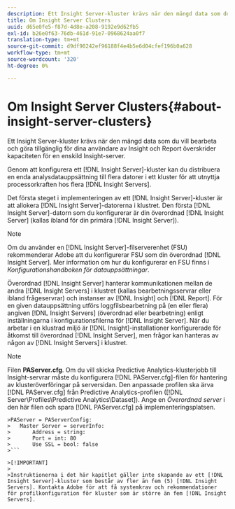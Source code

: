 ```yaml
---
description: Ett Insight Server-kluster krävs när den mängd data som du vill bearbeta och göra tillgänglig för dina användare av Insight och Report överskrider kapaciteten för en enskild Insight-server.
title: Om Insight Server Clusters
uuid: d65e0fe5-f87d-4d8e-a208-9192e9d62fb5
exl-id: b26e0f63-76db-461d-91e7-0968624aa0f7
translation-type: tm+mt
source-git-commit: d9df90242ef96188f4e4b5e6d04cfef196b0a628
workflow-type: tm+mt
source-wordcount: '320'
ht-degree: 0%

---
```


# Om Insight Server Clusters{#about-insight-server-clusters}

Ett Insight Server-kluster krävs när den mängd data som du vill bearbeta och göra tillgänglig för dina användare av Insight och Report överskrider kapaciteten för en enskild Insight-server.

Genom att konfigurera ett [!DNL Insight Server]-kluster kan du distribuera en enda analysdatauppsättning till flera datorer i ett kluster för att utnyttja processorkraften hos flera [!DNL Insight Servers].

Det första steget i implementeringen av ett [!DNL Insight Server]-kluster är att allokera [!DNL Insight Server]-datorerna i klustret. Den första [!DNL Insight Server]-datorn som du konfigurerar är din överordnad [!DNL Insight Server] (kallas ibland för din primära [!DNL Insight Server]).

>[!NOTE]
>
>Om du använder en [!DNL Insight Server]-filserverenhet (FSU) rekommenderar Adobe att du konfigurerar FSU som din överordnad [!DNL Insight Server]. Mer information om hur du konfigurerar en FSU finns i *Konfigurationshandboken för datauppsättningar*.

Överordnad [!DNL Insight Server] hanterar kommunikationen mellan de andra [!DNL Insight Servers] i klustret (kallas bearbetningsservrar eller ibland frågeservrar) och instanser av [!DNL Insight] och [!DNL Report]. För en given datauppsättning utförs loggfilsbearbetning på (en eller flera) angiven [!DNL Insight Servers] (överordnad eller bearbetning) enligt inställningarna i konfigurationsfilerna för [!DNL Insight Server]. När du arbetar i en klustrad miljö är [!DNL Insight]-installationer konfigurerade för åtkomst till överordnad [!DNL Insight Server], men frågor kan hanteras av någon av [!DNL Insight Servers] i klustret.

>[!NOTE]
>
>Filen **PAServer.cfg**. Om du vill skicka Predictive Analytics-klusterjobb till Insight-servrar måste du konfigurera [!DNL PAServer.cfg]-filen för hantering av klusteröverföringar på serversidan. Den anpassade profilen ska ärva [!DNL PAServer.cfg] från Predictive Analytics-profilen ([!DNL Server\Profiles\Predictive Analytics\Dataset]). Ange en *Överordnad server* i den här filen och spara [!DNL PAServer.cfg] på implementeringsplatsen.
>
>
```
>PAServer = PAServerConfig: 
>   Master Server = serverInfo: 
>       Address = string: 
>       Port = int: 80
>       Use SSL = bool: false
>```

>[!IMPORTANT]
>
>Instruktionerna i det här kapitlet gäller inte skapande av ett [!DNL Insight Server]-kluster som består av fler än fem (5) [!DNL Insight Servers]. Kontakta Adobe för att få systemkrav och rekommendationer för profilkonfiguration för kluster som är större än fem [!DNL Insight Servers].
